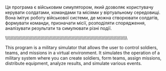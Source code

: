 Ця програма є військовим симулятором, який дозволяє користувачу керувати солдатами, командами та місіями у віртуальному середовищі. 
Вона імітує роботу військової системи, де можна створювати солдатів, формувати команди, призначати місії, розподіляти спорядження, аналізувати результати та симулювати різні події.

\\\\\\\\\\\\\\\\\\\\\\\\\\\\\\\\\\\\\\\\\\\\\\\\\\\\\\\\\\\\\\\\\\\\\\\\\\\\\\\\\\\\\\\\\\\\\\\\\\\\\\\\\\\\\\\\\\\\\\\\\\\\\\\\\\\\\\\\\\\\\\\\\\\\\\\\\\\\\\\\\\\\\\\\\\\\\\\\\\\\

This program is a military simulator that allows the user to control soldiers, teams, and missions in a virtual environment. 
It simulates the operation of a military system where you can create soldiers, form teams, assign missions, distribute equipment, analyze results, and simulate various events.
